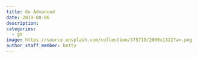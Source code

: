 ```yaml
---
title: Go Advanced
date: 2019-08-06
description: 
categories:
  - go
image: https://source.unsplash.com/collection/375719/2000x1322?a=.png
author_staff_member: betty
---
```


